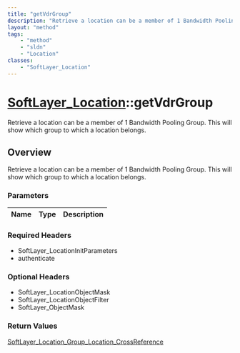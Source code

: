 ```yaml
---
title: "getVdrGroup"
description: "Retrieve a location can be a member of 1 Bandwidth Pooling Group. This will show which group to which a location belongs... "
layout: "method"
tags:
    - "method"
    - "sldn"
    - "Location"
classes:
    - "SoftLayer_Location"
---
```

# [SoftLayer_Location](/reference/services/SoftLayer_Location)::getVdrGroup

Retrieve a location can be a member of 1 Bandwidth Pooling Group. This will show which group to which a location belongs.


## Overview 
Retrieve a location can be a member of 1 Bandwidth Pooling Group. This will show which group to which a location belongs.

### Parameters 
|Name | Type | Description |
| --- | --- | --- |


### Required Headers
* SoftLayer_LocationInitParameters
* authenticate

### Optional Headers
* SoftLayer_LocationObjectMask
* SoftLayer_LocationObjectFilter
* SoftLayer_ObjectMask

### Return Values
<a href='/reference/datatypes/SoftLayer_Location_Group_Location_CrossReference'>SoftLayer_Location_Group_Location_CrossReference </a>

